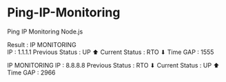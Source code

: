 # Ping-IP-Monitoring
Ping IP Monitoring Node.js

Result :
IP MONITORING                                                                                                                                                                                     
IP              : 1.1.1.1
Previous Status : UP ⬆
Current Status  : RTO ⬇
Time GAP        : 1555

IP MONITORING
IP              : 8.8.8.8
Previous Status : RTO ⬇
Current Status  : UP ⬆
Time GAP        : 2966
